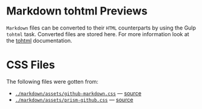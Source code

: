 # Markdown tohtml Previews

`Markdown` files can be converted to their `HTML` counterparts by using the Gulp `tohtml` task. Converted files are stored here. For more information look at the [tohtml](/docs/tohtml.md) documentation.

# CSS Files

The following files were gotten from:

- [`./markdown/assets/github-markdown.css`](/markdown/assets/github-markdown.css) &mdash; [source](https://github.com/sindresorhus/github-markdown-css)
- [`./markdown/assets/prism-github.css`](/markdown/assets/prism-github.css) &mdash; [source](https://github.com/PrismJS/prism-themes/blob/master/themes/prism-ghcolors.css)
